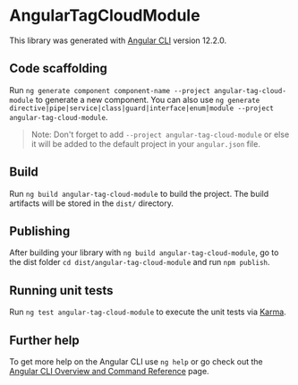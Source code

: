 # AngularTagCloudModule

This library was generated with [Angular CLI](https://github.com/angular/angular-cli) version 12.2.0.

## Code scaffolding

Run `ng generate component component-name --project angular-tag-cloud-module` to generate a new component. You can also use `ng generate directive|pipe|service|class|guard|interface|enum|module --project angular-tag-cloud-module`.
> Note: Don't forget to add `--project angular-tag-cloud-module` or else it will be added to the default project in your `angular.json` file. 

## Build

Run `ng build angular-tag-cloud-module` to build the project. The build artifacts will be stored in the `dist/` directory.

## Publishing

After building your library with `ng build angular-tag-cloud-module`, go to the dist folder `cd dist/angular-tag-cloud-module` and run `npm publish`.

## Running unit tests

Run `ng test angular-tag-cloud-module` to execute the unit tests via [Karma](https://karma-runner.github.io).

## Further help

To get more help on the Angular CLI use `ng help` or go check out the [Angular CLI Overview and Command Reference](https://angular.io/cli) page.
